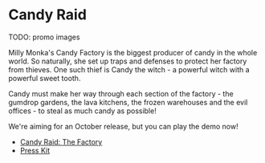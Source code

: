 Candy Raid
===

TODO: promo images

Milly Monka's Candy Factory is the biggest producer of candy in the whole world. So naturally, she set up traps and defenses to protect her factory from thieves. One such thief is Candy the witch - a powerful witch with a powerful sweet tooth.

Candy must make her way through each section of the factory - the gumdrop gardens, the lava kitchens, the frozen warehouses and the evil offices - to steal as much candy as possible!

We're aiming for an October release, but you can play the demo now!

* [Candy Raid: The Factory](/candyraid)
* [Press Kit](/candyraid/presskit)

